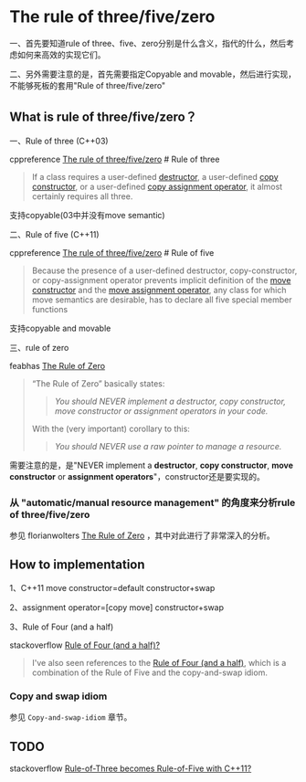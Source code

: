 # The rule of three/five/zero

一、首先要知道rule of three、five、zero分别是什么含义，指代的什么，然后考虑如何来高效的实现它们。

二、另外需要注意的是，首先需要指定Copyable and movable，然后进行实现，不能够死板的套用"Rule of three/five/zero"

## What is rule of three/five/zero？

一、Rule of three (C++03)

cppreference [The rule of three/five/zero](https://en.cppreference.com/w/cpp/language/rule_of_three) # Rule of three

> If a class requires a user-defined [destructor](https://en.cppreference.com/w/cpp/language/destructor), a user-defined [copy constructor](https://en.cppreference.com/w/cpp/language/copy_constructor), or a user-defined [copy assignment operator](https://en.cppreference.com/w/cpp/language/as_operator), it almost certainly requires all three.

支持copyable(03中并没有move semantic)

二、Rule of five (C++11)

cppreference [The rule of three/five/zero](https://en.cppreference.com/w/cpp/language/rule_of_three) # Rule of five

> Because the presence of a user-defined destructor, copy-constructor, or copy-assignment operator prevents implicit definition of the [move constructor](https://en.cppreference.com/w/cpp/language/move_constructor) and the [move assignment operator](https://en.cppreference.com/w/cpp/language/move_operator), any class for which move semantics are desirable, has to declare all five special member functions

支持copyable and movable

三、rule of zero

feabhas [The Rule of Zero](https://blog.feabhas.com/2015/01/the-rule-of-zero/) 

> “The Rule of Zero” basically states:
>
> > *You should NEVER implement a destructor, copy constructor, move constructor or assignment operators in your code.*
>
> With the (very important) corollary to this:
>
> > *You should NEVER use a raw pointer to manage a resource.*

需要注意的是，是"NEVER implement a **destructor**, **copy constructor**, **move constructor** or **assignment operators**"，constructor还是要实现的。

### 从 "automatic/manual  resource management" 的角度来分析rule of three/five/zero

参见 florianwolters [The Rule of Zero](http://blog.florianwolters.de/educational/2015/01/31/The_Rule_of_Zero/) ，其中对此进行了非常深入的分析。

## How to implementation

1、C++11 move constructor=default constructor+swap

2、assignment operator=[copy move] constructor+swap

3、Rule of Four (and a half)

stackoverflow [Rule of Four (and a half)?](https://stackoverflow.com/questions/45754226/what-is-the-rule-of-four-and-a-half)

> I've also seen references to the [Rule of Four (and a half)](https://blog.feabhas.com/2015/01/the-rule-of-the-big-four-and-a-half-move-semantics-and-resource-management/), which is a combination of the Rule of Five and the copy-and-swap idiom.

### Copy and swap idiom

参见 `Copy-and-swap-idiom` 章节。



## TODO

stackoverflow [Rule-of-Three becomes Rule-of-Five with C++11?](https://stackoverflow.com/questions/4782757/rule-of-three-becomes-rule-of-five-with-c11)
